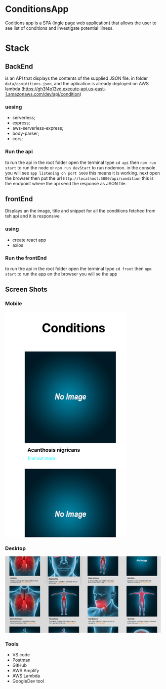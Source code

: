 # ConditionsApp
Coditions app is a SPA (ingle page web application) that allows the user to see list of conditions and investigate potential illness.

# Stack

## BackEnd
is an API that displays the contents of the supplied JSON file. in folder `data/coniditions.json`, and the aplication is already deployed  on AWS lambda (https://gh3f4o13vd.execute-api.us-east-1.amazonaws.com/dev/api/condition)

### uesing 
- serverless;
- express;
- aws-serverless-express;
- body-parser;
- cors;

### Run the api
to run the api in the root folder open the terminal type `cd api` then `npm run start` to run the node or `npm run devStart` to run nodemon.
in the console you will see `app listening on port 5000` this means it is working. next open the browser then put the url `http://localhost:5000/api/condition` this is the endpoint where the api send the response as JSON file.

## frontEnd 

Displays an the image, title and snippet for all the conditions fetched from teh api and it is responsive 

### using 
- create react app
- axios

### Run the frontEnd
to run the api in the root folder open the terminal type `cd front` then `npm  start` to run the app on the browser you will se the app 

## Screen Shots

### Mobile

![Mobile](https://github.com/SwaniEryani/conditionsApp/blob/master/DOX/mobile.png) 

### Desktop

![Desktop](https://github.com/SwaniEryani/conditionsApp/blob/master/DOX/desktop.png) 

### Tools
- VS code 
- Postman
- GitHub
- AWS Amplify
- AWS Lambda
- GoogleDev tool
